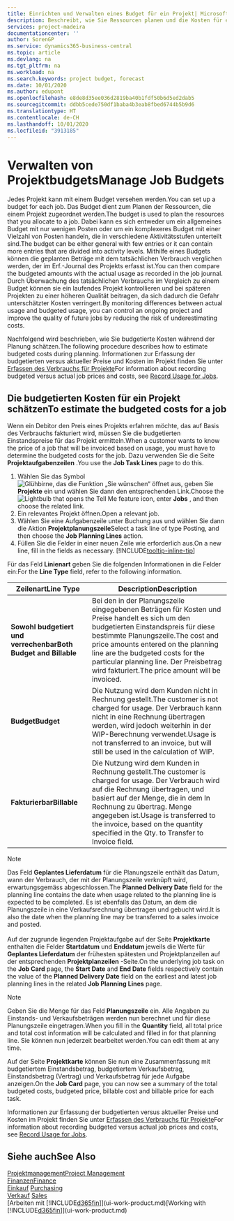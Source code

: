 ```yaml
---
title: Einrichten und Verwalten eines Budget für ein Projekt| Microsoft Docs
description: Beschreibt, wie Sie Ressourcen planen und die Kosten für ein Projekt durch das Einrichten eines Budgets für jedes Projekt prognostizieren und steuern.
services: project-madeira
documentationcenter: ''
author: SorenGP
ms.service: dynamics365-business-central
ms.topic: article
ms.devlang: na
ms.tgt_pltfrm: na
ms.workload: na
ms.search.keywords: project budget, forecast
ms.date: 10/01/2020
ms.author: edupont
ms.openlocfilehash: e8de8d35ee036d2819ba40b1fdf50b6d5ed2dab5
ms.sourcegitcommit: ddbb5cede750df1baba4b3eab8fbed6744b5b9d6
ms.translationtype: HT
ms.contentlocale: de-CH
ms.lasthandoff: 10/01/2020
ms.locfileid: "3913185"
---
```

# <a name="manage-job-budgets"></a><span data-ttu-id="0d061-103">Verwalten von Projektbudgets</span><span class="sxs-lookup"><span data-stu-id="0d061-103">Manage Job Budgets</span></span>
<span data-ttu-id="0d061-104">Jedes Projekt kann mit einem Budget versehen werden.</span><span class="sxs-lookup"><span data-stu-id="0d061-104">You can set up a budget for each job.</span></span> <span data-ttu-id="0d061-105">Das Budget dient zum Planen der Ressourcen, die einem Projekt zugeordnet werden.</span><span class="sxs-lookup"><span data-stu-id="0d061-105">The budget is used to plan the resources that you allocate to a job.</span></span> <span data-ttu-id="0d061-106">Dabei kann es sich entweder um ein allgemeines Budget mit nur wenigen Posten oder um ein komplexeres Budget mit einer Vielzahl von Posten handeln, die in verschiedene Aktivitätsstufen unterteilt sind.</span><span class="sxs-lookup"><span data-stu-id="0d061-106">The budget can be either general with few entries or it can contain more entries that are divided into activity levels.</span></span> <span data-ttu-id="0d061-107">Mithilfe eines Budgets können die geplanten Beträge mit dem tatsächlichen Verbrauch verglichen werden, der im Erf.-Journal des Projekts erfasst ist.</span><span class="sxs-lookup"><span data-stu-id="0d061-107">You can then compare the budgeted amounts with the actual usage as recorded in the job journal.</span></span> <span data-ttu-id="0d061-108">Durch Überwachung des tatsächlichen Verbrauchs im Vergleich zu einem Budget können sie ein laufendes Projekt kontrollieren und bei späteren Projekten zu einer höheren Qualität beitragen, da sich dadurch die Gefahr unterschätzter Kosten verringert.</span><span class="sxs-lookup"><span data-stu-id="0d061-108">By monitoring differences between actual usage and budgeted usage, you can control an ongoing project and improve the quality of future jobs by reducing the risk of underestimating costs.</span></span>

<span data-ttu-id="0d061-109">Nachfolgend wird beschrieben, wie Sie budgetierte Kosten während der Planung schätzen.</span><span class="sxs-lookup"><span data-stu-id="0d061-109">The following procedure describes how to estimate budgeted costs during planning.</span></span> <span data-ttu-id="0d061-110">Informationen zur Erfassung der budgetierten versus aktueller Preise und Kosten im Projekt finden Sie unter [Erfassen des Verbrauchs für Projekte](projects-how-record-job-usage.md)</span><span class="sxs-lookup"><span data-stu-id="0d061-110">For information about recording budgeted versus actual job prices and costs, see [Record Usage for Jobs](projects-how-record-job-usage.md).</span></span>  

## <a name="to-estimate-the-budgeted-costs-for-a-job"></a><a name="JobBudgetCosts"></a> <span data-ttu-id="0d061-111">Die budgetierten Kosten für ein Projekt schätzen</span><span class="sxs-lookup"><span data-stu-id="0d061-111">To estimate the budgeted costs for a job</span></span>
<span data-ttu-id="0d061-112">Wenn ein Debitor den Preis eines Projekts erfahren möchte, das auf Basis des Verbrauchs fakturiert wird, müssen Sie die budgetierten Einstandspreise für das Projekt ermitteln.</span><span class="sxs-lookup"><span data-stu-id="0d061-112">When a customer wants to know the price of a job that will be invoiced based on usage, you must have to determine the budgeted costs for the job.</span></span> <span data-ttu-id="0d061-113">Dazu verwenden Sie die Seite **Projektaufgabenzeilen** .</span><span class="sxs-lookup"><span data-stu-id="0d061-113">You use the **Job Task Lines** page to do this.</span></span>

1. <span data-ttu-id="0d061-114">Wählen Sie das Symbol ![Glühbirne, das die Funktion „Sie wünschen“ öffnet](media/ui-search/search_small.png "Tell Me-Funktion") aus, geben Sie **Projekte** ein und wählen Sie dann den entsprechenden Link.</span><span class="sxs-lookup"><span data-stu-id="0d061-114">Choose the ![Lightbulb that opens the Tell Me feature](media/ui-search/search_small.png "Tell me what you want to do") icon, enter **Jobs** , and then choose the related link.</span></span>  
2. <span data-ttu-id="0d061-115">Ein relevantes Projekt öffnen.</span><span class="sxs-lookup"><span data-stu-id="0d061-115">Open a relevant job.</span></span>
3. <span data-ttu-id="0d061-116">Wählen Sie eine Aufgabenzeile unter Buchung aus und wählen Sie dann die Aktion **Projektplanungszeile**</span><span class="sxs-lookup"><span data-stu-id="0d061-116">Select a task line of type Posting, and then choose the **Job Planning Lines** action.</span></span>
4. <span data-ttu-id="0d061-117">Füllen Sie die Felder in einer neuen Zeile wie erforderlich aus.</span><span class="sxs-lookup"><span data-stu-id="0d061-117">On a new line, fill in the fields as necessary.</span></span> [!INCLUDE[tooltip-inline-tip](includes/tooltip-inline-tip_md.md)]   

<span data-ttu-id="0d061-118">Für das Feld **Linienart** geben Sie die folgenden Informationen in die Felder ein:</span><span class="sxs-lookup"><span data-stu-id="0d061-118">For the **Line Type** field, refer to the following information.</span></span>  

| <span data-ttu-id="0d061-119">Zeilenart</span><span class="sxs-lookup"><span data-stu-id="0d061-119">Line Type</span></span> | <span data-ttu-id="0d061-120">Description</span><span class="sxs-lookup"><span data-stu-id="0d061-120">Description</span></span> |
| --- | --- |
| <span data-ttu-id="0d061-121">**Sowohl budgetiert und verrechenbar**</span><span class="sxs-lookup"><span data-stu-id="0d061-121">**Both Budget and Billable**</span></span> |<span data-ttu-id="0d061-122">Bei den in der Planungszeile eingegebenen Beträgen für Kosten und Preise handelt es sich um den budgetierten Einstandspreis für diese bestimmte Planungszeile.</span><span class="sxs-lookup"><span data-stu-id="0d061-122">The cost and price amounts entered on the planning line are the budgeted costs for the particular planning line.</span></span> <span data-ttu-id="0d061-123">Der Preisbetrag wird fakturiert.</span><span class="sxs-lookup"><span data-stu-id="0d061-123">The price amount will be invoiced.</span></span> |
| <span data-ttu-id="0d061-124">**Budget**</span><span class="sxs-lookup"><span data-stu-id="0d061-124">**Budget**</span></span> |<span data-ttu-id="0d061-125">Die Nutzung wird dem Kunden nicht in Rechnung gestellt.</span><span class="sxs-lookup"><span data-stu-id="0d061-125">The customer is not charged for usage.</span></span> <span data-ttu-id="0d061-126">Der Verbrauch kann nicht in eine Rechnung übertragen werden, wird jedoch weiterhin in der WIP-Berechnung verwendet.</span><span class="sxs-lookup"><span data-stu-id="0d061-126">Usage is not transferred to an invoice, but will still be used in the calculation of WIP.</span></span> |
| <span data-ttu-id="0d061-127">**Fakturierbar**</span><span class="sxs-lookup"><span data-stu-id="0d061-127">**Billable**</span></span> |<span data-ttu-id="0d061-128">Die Nutzung wird dem Kunden in Rechnung gestellt.</span><span class="sxs-lookup"><span data-stu-id="0d061-128">The customer is charged for usage.</span></span> <span data-ttu-id="0d061-129">Der Verbrauch wird auf die Rechnung übertragen, und basiert auf der Menge, die in dem In Rechnung zu übertrag. Menge angegeben ist.</span><span class="sxs-lookup"><span data-stu-id="0d061-129">Usage is transferred to the invoice, based on the quantity specified in the Qty. to Transfer to Invoice field.</span></span> |

> [!NOTE]  
> <span data-ttu-id="0d061-130">Das Feld **Geplantes Lieferdatum** für die Planungszeile enthält das Datum, wann der Verbrauch, der mit der Planungszeile verknüpft wird, erwartungsgemäss abgeschlossen.</span><span class="sxs-lookup"><span data-stu-id="0d061-130">The **Planned Delivery Date** field for the planning line contains the date when usage related to the planning line is expected to be completed.</span></span> <span data-ttu-id="0d061-131">Es ist ebenfalls das Datum, an dem die Planungszeile in eine Verkaufsrechnung übertragen und gebucht wird.</span><span class="sxs-lookup"><span data-stu-id="0d061-131">It is also the date when the planning line may be transferred to a sales invoice and posted.</span></span> <br /><br /> <span data-ttu-id="0d061-132">Auf der zugrunde liegenden Projektaufgabe auf der Seite **Projektkarte** enthalten die Felder **Startdatum** und **Enddatum** jeweils die Werte für **Geplantes Lieferdatum** der frühesten spätesten und Projektplanzeilen auf der entsprechenden **Projektplanzeilen** -Seite.</span><span class="sxs-lookup"><span data-stu-id="0d061-132">On the underlying job task on the **Job Card** page, the **Start Date** and **End Date** fields respectively contain the value of the **Planned Delivery Date** field on the earliest and latest job planning lines in the related **Job Planning Lines** page.</span></span>

> [!NOTE]  
>   <span data-ttu-id="0d061-133">Geben Sie die Menge für das Feld **Planungszeile** ein. Alle Angaben zu Einstands- und Verkaufsbeträgen werden nun berechnet und für diese Planungszeile eingetragen.</span><span class="sxs-lookup"><span data-stu-id="0d061-133">When you fill in the **Quantity** field, all total price and total cost information will be calculated and filled in for that planning line.</span></span> <span data-ttu-id="0d061-134">Sie können nun jederzeit bearbeitet werden.</span><span class="sxs-lookup"><span data-stu-id="0d061-134">You can edit them at any time.</span></span>

<span data-ttu-id="0d061-135">Auf der Seite **Projektkarte** können Sie nun eine Zusammenfassung mit budgetiertem Einstandsbetrag, budgetiertem Verkaufsbetrag, Einstandsbetrag (Vertrag) und Verkaufsbetrag für jede Aufgabe anzeigen.</span><span class="sxs-lookup"><span data-stu-id="0d061-135">On the **Job Card** page, you can now see a summary of the total budgeted costs, budgeted price, billable cost and billable price for each task.</span></span>

<span data-ttu-id="0d061-136">Informationen zur Erfassung der budgetierten versus aktueller Preise und Kosten im Projekt finden Sie unter [Erfassen des Verbrauchs für Projekte](projects-how-record-job-usage.md)</span><span class="sxs-lookup"><span data-stu-id="0d061-136">For information about recording budgeted versus actual job prices and costs, see [Record Usage for Jobs](projects-how-record-job-usage.md).</span></span>

## <a name="see-also"></a><span data-ttu-id="0d061-137">Siehe auch</span><span class="sxs-lookup"><span data-stu-id="0d061-137">See Also</span></span>
[<span data-ttu-id="0d061-138">Projektmanagement</span><span class="sxs-lookup"><span data-stu-id="0d061-138">Project Management</span></span>](projects-manage-projects.md)  
[<span data-ttu-id="0d061-139">Finanzen</span><span class="sxs-lookup"><span data-stu-id="0d061-139">Finance</span></span>](finance.md)  
<span data-ttu-id="0d061-140">[Einkauf](purchasing-manage-purchasing.md)       </span><span class="sxs-lookup"><span data-stu-id="0d061-140">[Purchasing](purchasing-manage-purchasing.md)       </span></span>  
<span data-ttu-id="0d061-141">[Verkauf](sales-manage-sales.md)    </span><span class="sxs-lookup"><span data-stu-id="0d061-141">[Sales](sales-manage-sales.md)    </span></span>  
<span data-ttu-id="0d061-142">[Arbeiten mit [!INCLUDE[d365fin](includes/d365fin_md.md)]](ui-work-product.md)</span><span class="sxs-lookup"><span data-stu-id="0d061-142">[Working with [!INCLUDE[d365fin](includes/d365fin_md.md)]](ui-work-product.md)</span></span>  
